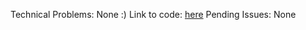 Technical Problems: None :)
Link to code: [here](https://github.com/bicepsFlex/DAT250-Software-Technology-Experiment/tree/master/expass5)
Pending Issues: None
